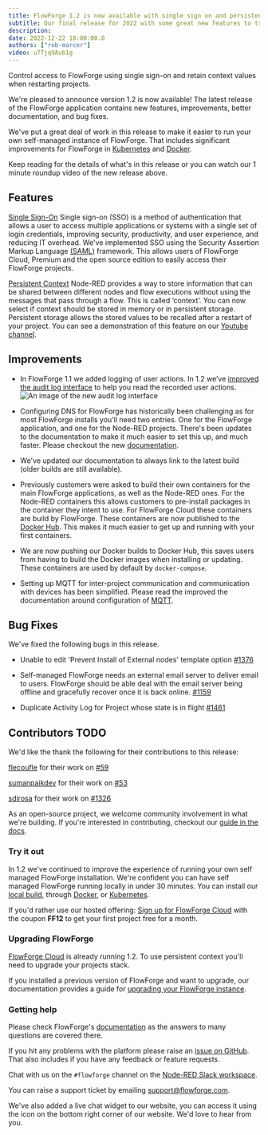 ```yaml
---
title: FlowForge 1.2 is now available with single sign on and persistent context storage
subtitle: Our final release for 2022 with some great new features to try out
description: 
date: 2022-12-22 18:00:00.0
authors: ["rob-marcer"]
video: u7TjqUAub1g
---
```


Control access to FlowForge using single sign-on and retain context values when restarting projects.

<!--more-->

We're pleased to announce version 1.2 is now available! The latest release of the FlowForge application contains new features, improvements, better documentation, and bug fixes.

We've put a great deal of work in this release to make it easier to run your own self-managed instance of FlowForge. That includes significant improvements for FlowForge in [Kubernetes](https://flowforge.com/docs/install/kubernetes/) and [Docker](https://flowforge.com/docs/install/docker/).

Keep reading for the details of what's in this release or you can watch our 1 minute roundup video of the new release above.

## Features

[Single Sign-On](https://github.com/flowforge/flowforge/issues/226) Single sign-on (SSO) is a method of authentication that allows a user to access multiple applications or systems with a single set of login credentials, improving security, productivity, and user experience, and reducing IT overhead. We've implemented SSO using the Security Assertion Markup Language [(SAML)](https://en.wikipedia.org/wiki/Security_Assertion_Markup_Language) framework. This allows users of FlowForge Cloud, Premium and the open source edition to easily access their FlowForge projects.

[Persistent Context](https://github.com/flowforge/flowforge/issues/212) Node-RED provides a way to store information that can be shared between different nodes and flow executions without using the messages that pass through a flow. This is called ‘context’. You can now select if context should be stored in memory or in persistent storage. Persistent storage allows the stored values to be recalled after a restart of your project. You can see a demonstration of this feature on our [Youtube channel](https://youtu.be/ma2vYrXmssc).

## Improvements

- In FlowForge 1.1 we added logging of user actions. In 1.2 we’ve [improved the audit log interface](https://github.com/flowforge/flowforge/issues/517) to help you read the recorded user actions.
![An image of the new audit log interface](../images/audit-log.png)

- Configuring DNS for FlowForge has historically been challenging as for most FlowForge installs you'll need two entries. One for the FlowForge application, and one for the Node-RED projects. There's been updates to the documentation to make it much easier to set this up, and much faster. Please checkout the new [documentation](https://flowforge.com/docs/install/dns-setup/).

- We've updated our documentation to always link to the latest build (older builds are still available).

- Previously customers were asked to build their own containers for the main FlowForge applications, as well as the Node-RED ones. For the Node-RED containers this allows customers to pre-install packages in the container they intent to use. For FlowForge Cloud these containers are build by FlowForge. These containers are now published to the [Docker Hub](https://hub.docker.com/u/flowforge). This makes it much easier to get up and running with your first containers.

- We are now pushing our Docker builds to Docker Hub, this saves users from having to build the Docker images when installing or updating. These containers are used by default by `docker-compose`.

- Setting up MQTT for inter-project communication and communication with devices has been simplified. Please read the improved the documentation around configuration of [MQTT](https://github.com/flowforge/flowforge/issues/1397).

## Bug Fixes

We've fixed the following bugs in this release.

- Unable to edit 'Prevent Install of External nodes' template option [#1376](https://github.com/flowforge/flowforge/issues/1376)

- Self-managed FlowForge needs an external email server to deliver email to users. FlowForge should be able deal with the email server being offline and gracefully recover once it is back online. [#1159](https://github.com/flowforge/flowforge/issues/1159)

- Duplicate Activity Log for Project whose state is in flight [#1461](https://github.com/flowforge/flowforge/issues/1461)

## Contributors TODO

We'd like the thank the following for their contributions to this release:

[flecoufle](https://github.com/flecoufle) for their work on [#59](https://github.com/flowforge/docker-compose/pull/59)


[sumanpaikdev](https://github.com/sumanpaikdev) for their work on [#53](https://github.com/flowforge/docker-compose/pull/53)

[sdirosa](https://github.com/sdirosa) for their work on [#1326](https://github.com/flowforge/flowforge/pull/1326)

As an open-source project, we welcome community involvement in what we're building.
If you're interested in contributing, checkout our [guide in the docs](https://flowforge.com/docs/contribute/).

### Try it out

In 1.2 we've continued to improve the experience of running your own self managed FlowForge installation. We're confident you can have self managed FlowForge running locally in under 30 minutes.
You can install our [local build](https://flowforge.com/docs/install/local/), through [Docker](https://flowforge.com/docs/install/docker/), or [Kubernetes](https://flowforge.com/docs/install/kubernetes/).

If you'd rather use our hosted offering: [Sign up for FlowForge Cloud](https://app.flowforge.com/account/create?code=FF12)
with the coupon **FF12** to get your first project free for a month.

### Upgrading FlowForge

[FlowForge Cloud](https://app.flowforge.com) is already running 1.2. To use
persistent context you'll need to upgrade your projects stack.

If you installed a previous version of FlowForge and want to upgrade, our documentation provides a
guide for [upgrading your FlowForge instance](https://flowforge.com/docs/upgrade/).

### Getting help

Please check FlowForge's [documentation](https://flowforge.com/docs/) as the answers to many questions are covered there.

If you hit any problems with the platform please raise an [issue on GitHub](https://github.com/flowforge/flowforge/issues).
That also includes if you have any feedback or feature requests.

Chat with us on the `#flowforge` channel on the [Node-RED Slack workspace](https://nodered.org/slack).

You can raise a support ticket by emailing [support@flowforge.com](mailto:support@flowforge.com).

We've also added a live chat widget to our website, you can access it using the icon on the bottom right corner of our website. We'd love to hear from you.

